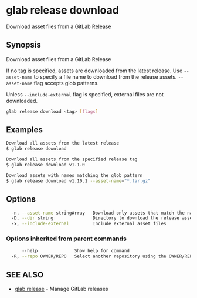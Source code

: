 # glab release download

Download asset files from a GitLab Release

## Synopsis

Download asset files from a GitLab Release

If no tag is specified, assets are downloaded from the latest release.
Use `--asset-name` to specify a file name to download from the release assets.
`--asset-name` flag accepts glob patterns.

Unless `--include-external` flag is specified, external files are not downloaded.

```bash
glab release download <tag> [flags]
```

## Examples

```bash
Download all assets from the latest release
$ glab release download

Download all assets from the specified release tag
$ glab release download v1.1.0

Download assets with names matching the glob pattern
$ glab release download v1.10.1 --asset-name="*.tar.gz"

```

## Options

```bash
  -n, --asset-name stringArray   Download only assets that match the name or a glob pattern
  -D, --dir string               Directory to download the release assets to (default ".")
  -x, --include-external         Include external asset files
```

### Options inherited from parent commands

```bash
      --help              Show help for command
  -R, --repo OWNER/REPO   Select another repository using the OWNER/REPO or `GROUP/NAMESPACE/REPO` format or full URL or git URL
```

## SEE ALSO

- [glab release](./) - Manage GitLab releases
